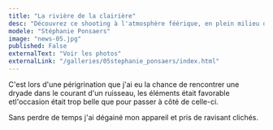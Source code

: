 ```yaml
---
title: "La rivière de la clairière"
desc: "Découvrez ce shooting à l'atmosphère féérique, en plein milieu d'un ruisseau par une belle journée d'été."
modele: "Stéphanie Ponsaers"
image: "news-05.jpg"
published: False
externalText: "Voir les photos"
externalLink: "/galleries/05stephanie_ponsaers/index.html"
---
```

C'est lors d'une périgrination que j'ai eu la chance de rencontrer une dryade dans le courant d'un ruisseau, les éléments était favorable etl'occasion était trop belle que pour passer à côté de celle-ci.

Sans perdre de temps j'ai dégainé mon appareil et pris de ravisant clichés.

